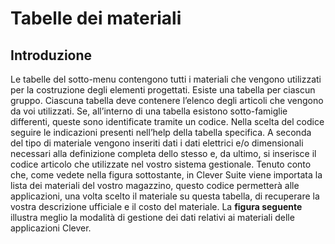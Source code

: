 # Tabelle dei materiali


## Introduzione

Le tabelle del sotto-menu contengono tutti i materiali che vengono utilizzati per la costruzione degli elementi progettati. Esiste una tabella per ciascun gruppo.
Ciascuna tabella deve contenere l’elenco degli articoli che vengono da voi utilizzati. 
Se, all’interno di una tabella esistono sotto-famiglie differenti, queste sono identificate tramite un codice. Nella scelta del codice seguire le indicazioni presenti nell’help della tabella specifica.
A seconda del tipo di materiale vengono inseriti dati i dati elettrici e/o dimensionali necessari alla definizione completa dello stesso e, da ultimo, si inserisce il codice articolo che utilizzate nel vostro sistema gestionale. 
Tenuto conto che, come vedete nella figura sottostante, in Clever Suite viene importata la lista dei materiali del vostro magazzino, questo codice permetterà alle applicazioni, una volta scelto il materiale su questa tabella, di recuperare la vostra descrizione ufficiale e il costo del materiale.
La **figura seguente** illustra meglio la modalità di gestione dei dati relativi ai materiali delle applicazioni Clever.
